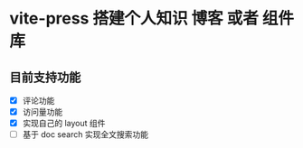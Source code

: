 # vite-press 搭建个人知识 博客 或者 组件库

## 目前支持功能

* [x] 评论功能
* [x] 访问量功能
* [x] 实现自己的 layout 组件
* [ ] 基于 doc search 实现全文搜索功能
